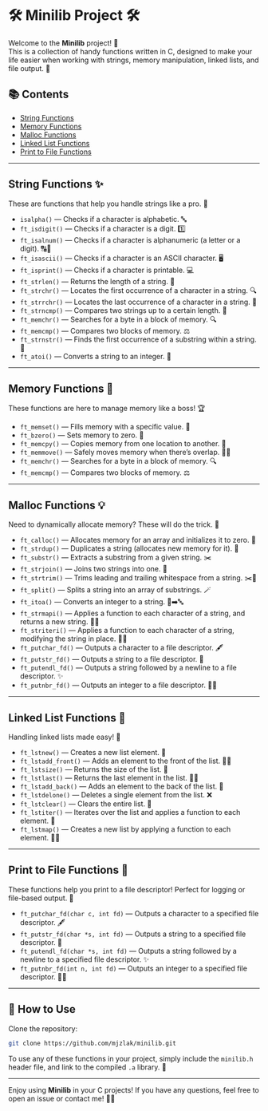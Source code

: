 # 🛠️ Minilib Project 🛠️

Welcome to the **Minilib** project! 🎉  
This is a collection of handy functions written in C, designed to make your life easier when working with strings, memory manipulation, linked lists, and file output. 🚀

## 📚 Contents

- [String Functions](#string-functions)
- [Memory Functions](#memory-functions)
- [Malloc Functions](#malloc-functions)
- [Linked List Functions](#linked-list-functions)
- [Print to File Functions](#print-to-file-functions)

---

## String Functions ✨

These are functions that help you handle strings like a pro. 💪

- `isalpha()` — Checks if a character is alphabetic. 🔤  
- `ft_isdigit()` — Checks if a character is a digit. 1️⃣  
- `ft_isalnum()` — Checks if a character is alphanumeric (a letter or a digit). 🔠🔢  
- `ft_isascii()` — Checks if a character is an ASCII character. 🖥️  
- `ft_isprint()` — Checks if a character is printable. 💻  
- `ft_strlen()` — Returns the length of a string. 📏  
- `ft_strchr()` — Locates the first occurrence of a character in a string. 🔍  
- `ft_strrchr()` — Locates the last occurrence of a character in a string. 🔎  
- `ft_strncmp()` — Compares two strings up to a certain length. 📐  
- `ft_memchr()` — Searches for a byte in a block of memory. 🔍  
- `ft_memcmp()` — Compares two blocks of memory. ⚖️  
- `ft_strnstr()` — Finds the first occurrence of a substring within a string. 🔗  
- `ft_atoi()` — Converts a string to an integer. 🔢  

---

## Memory Functions 🧠

These functions are here to manage memory like a boss! 🏆

- `ft_memset()` — Fills memory with a specific value. 🔲  
- `ft_bzero()` — Sets memory to zero. 🛑  
- `ft_memcpy()` — Copies memory from one location to another. 🔄  
- `ft_memmove()` — Safely moves memory when there’s overlap. 🔄🔁  
- `ft_memchr()` — Searches for a byte in a block of memory. 🔍  
- `ft_memcmp()` — Compares two blocks of memory. ⚖️  

---

## Malloc Functions 💡

Need to dynamically allocate memory? These will do the trick. 🧰

- `ft_calloc()` — Allocates memory for an array and initializes it to zero. 🧼  
- `ft_strdup()` — Duplicates a string (allocates new memory for it). 💎  
- `ft_substr()` — Extracts a substring from a given string. ✂️  
- `ft_strjoin()` — Joins two strings into one. 🔗  
- `ft_strtrim()` — Trims leading and trailing whitespace from a string. ✂️🧹  
- `ft_split()` — Splits a string into an array of substrings. 🪄  
- `ft_itoa()` — Converts an integer to a string. 🔢➡️🔤  
- `ft_strmapi()` — Applies a function to each character of a string, and returns a new string. 🔄🔤  
- `ft_striteri()` — Applies a function to each character of a string, modifying the string in place. 🔄🔄  
- `ft_putchar_fd()` — Outputs a character to a file descriptor. 🖋️  
- `ft_putstr_fd()` — Outputs a string to a file descriptor. 📝  
- `ft_putendl_fd()` — Outputs a string followed by a newline to a file descriptor. ✨  
- `ft_putnbr_fd()` — Outputs an integer to a file descriptor. 🔢🖤  

---

## Linked List Functions 🔗

Handling linked lists made easy! 🚀

- `ft_lstnew()` — Creates a new list element. 🌱  
- `ft_lstadd_front()` — Adds an element to the front of the list. 🏃‍♂️  
- `ft_lstsize()` — Returns the size of the list. 📏  
- `ft_lstlast()` — Returns the last element in the list. 🚶‍♂️  
- `ft_lstadd_back()` — Adds an element to the back of the list. 🚗  
- `ft_lstdelone()` — Deletes a single element from the list. ❌  
- `ft_lstclear()` — Clears the entire list. 🧹  
- `ft_lstiter()` — Iterates over the list and applies a function to each element. 🔄  
- `ft_lstmap()` — Creates a new list by applying a function to each element. 🔄🔄  

---

## Print to File Functions 📝

These functions help you print to a file descriptor! Perfect for logging or file-based output. 📂

- `ft_putchar_fd(char c, int fd)` — Outputs a character to a specified file descriptor. 🖋️  
- `ft_putstr_fd(char *s, int fd)` — Outputs a string to a specified file descriptor. 📝  
- `ft_putendl_fd(char *s, int fd)` — Outputs a string followed by a newline to a specified file descriptor. ✨  
- `ft_putnbr_fd(int n, int fd)` — Outputs an integer to a specified file descriptor. 🔢🖤  

---

## 🚀 How to Use

Clone the repository:

```bash
git clone https://github.com/mjzlak/minilib.git
```

To use any of these functions in your project, simply include the `minilib.h` header file, and link to the compiled `.a` library. 🎯

---

Enjoy using **Minilib** in your C projects! If you have any questions, feel free to open an issue or contact me! 🤖💬
